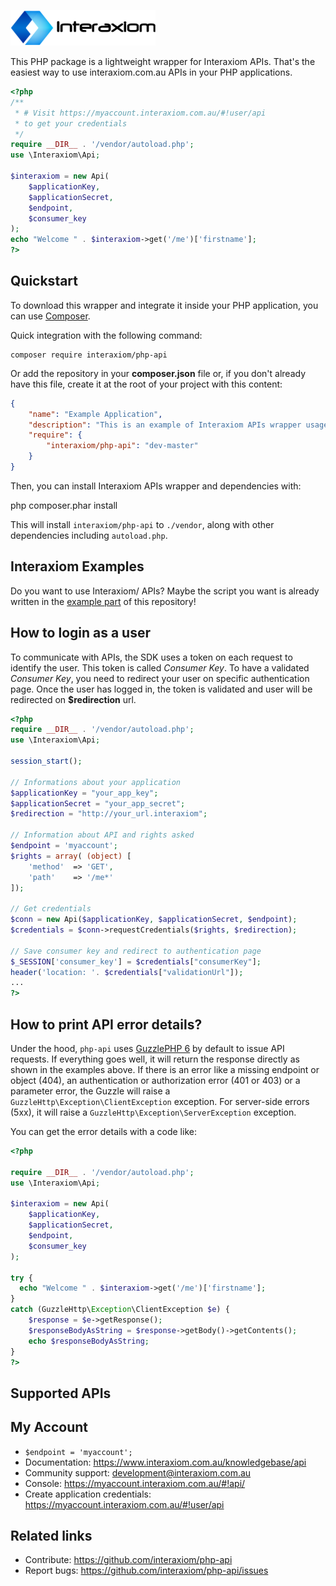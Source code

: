 [![PHP Wrapper for Interaxiom APIs](https://github.com/interaxiom/php-api/blob/master/img/logo.png)](https://packagist.org/packages/interaxiom/php-api)

This PHP package is a lightweight wrapper for Interaxiom APIs. That's the easiest way to use interaxiom.com.au APIs in your PHP applications.

```php
<?php
/**
 * # Visit https://myaccount.interaxiom.com.au/#!user/api
 * to get your credentials
 */
require __DIR__ . '/vendor/autoload.php';
use \Interaxiom\Api;

$interaxiom = new Api(
    $applicationKey,
    $applicationSecret,
    $endpoint,
    $consumer_key
);
echo "Welcome " . $interaxiom->get('/me')['firstname'];
?>
```

Quickstart
----------

To download this wrapper and integrate it inside your PHP application, you can use [Composer](https://getcomposer.org).

Quick integration with the following command:

    composer require interaxiom/php-api

Or add the repository in your **composer.json** file or, if you don't already have
this file, create it at the root of your project with this content:

```json
{
    "name": "Example Application",
    "description": "This is an example of Interaxiom APIs wrapper usage",
    "require": {
        "interaxiom/php-api": "dev-master"
    }
}

```

Then, you can install Interaxiom APIs wrapper and dependencies with:

  php composer.phar install

This will install ``interaxiom/php-api`` to ``./vendor``, along with other dependencies
including ``autoload.php``.

Interaxiom Examples
-------------------

Do you want to use Interaxiom/ APIs? Maybe the script you want is already written in the [example part](examples/README.md) of this repository!

How to login as a user
-----------------------

To communicate with APIs, the SDK uses a token on each request to identify the
user. This token is called *Consumer Key*. To have a validated *Consumer Key*,
you need to redirect your user on specific authentication page. Once the user has
logged in, the token is validated and user will be redirected on __$redirection__ url.

```php
<?php
require __DIR__ . '/vendor/autoload.php';
use \Interaxiom\Api;

session_start();

// Informations about your application
$applicationKey = "your_app_key";
$applicationSecret = "your_app_secret";
$redirection = "http://your_url.interaxiom";

// Information about API and rights asked
$endpoint = 'myaccount';
$rights = array( (object) [
    'method'  => 'GET',
    'path'    => '/me*'
]);

// Get credentials
$conn = new Api($applicationKey, $applicationSecret, $endpoint);
$credentials = $conn->requestCredentials($rights, $redirection);

// Save consumer key and redirect to authentication page
$_SESSION['consumer_key'] = $credentials["consumerKey"];
header('location: '. $credentials["validationUrl"]);
...
?>
```

How to print API error details?
-------------------------------

Under the hood, ```php-api``` uses [GuzzlePHP 6](http://docs.guzzlephp.org/en/latest/quickstart.html) by default to issue API requests. If everything goes well, it will return the response directly as shown in the examples above. If there is an error like a missing endpoint or object (404), an authentication or authorization error (401 or 403) or a parameter error, the Guzzle will raise a ``GuzzleHttp\Exception\ClientException`` exception. For server-side errors (5xx), it will raise a ``GuzzleHttp\Exception\ServerException`` exception.

You can get the error details with a code like:

```php
<?php

require __DIR__ . '/vendor/autoload.php';
use \Interaxiom\Api;

$interaxiom = new Api(
    $applicationKey,
    $applicationSecret,
    $endpoint,
    $consumer_key
);

try {
  echo "Welcome " . $interaxiom->get('/me')['firstname'];
}
catch (GuzzleHttp\Exception\ClientException $e) {
    $response = $e->getResponse();
    $responseBodyAsString = $response->getBody()->getContents();
    echo $responseBodyAsString;
}
?>
```

Supported APIs
--------------

## My Account

 * ```$endpoint = 'myaccount';```
 * Documentation: https://www.interaxiom.com.au/knowledgebase/api
 * Community support: development@interaxiom.com.au
 * Console: https://myaccount.interaxiom.com.au/#!api/
 * Create application credentials: https://myaccount.interaxiom.com.au/#!user/api

## Related links

 * Contribute: https://github.com/interaxiom/php-api
 * Report bugs: https://github.com/interaxiom/php-api/issues

